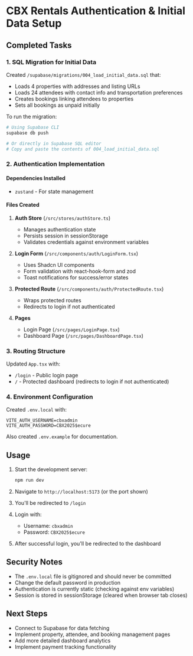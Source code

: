 # CBX Rentals Authentication & Initial Data Setup

## Completed Tasks

### 1. SQL Migration for Initial Data
Created `/supabase/migrations/004_load_initial_data.sql` that:
- Loads 4 properties with addresses and listing URLs
- Loads 24 attendees with contact info and transportation preferences
- Creates bookings linking attendees to properties
- Sets all bookings as unpaid initially

To run the migration:
```bash
# Using Supabase CLI
supabase db push

# Or directly in Supabase SQL editor
# Copy and paste the contents of 004_load_initial_data.sql
```

### 2. Authentication Implementation

#### Dependencies Installed
- `zustand` - For state management

#### Files Created

1. **Auth Store** (`/src/stores/authStore.ts`)
   - Manages authentication state
   - Persists session in sessionStorage
   - Validates credentials against environment variables

2. **Login Form** (`/src/components/auth/LoginForm.tsx`)
   - Uses Shadcn UI components
   - Form validation with react-hook-form and zod
   - Toast notifications for success/error states

3. **Protected Route** (`/src/components/auth/ProtectedRoute.tsx`)
   - Wraps protected routes
   - Redirects to login if not authenticated

4. **Pages**
   - Login Page (`/src/pages/LoginPage.tsx`)
   - Dashboard Page (`/src/pages/DashboardPage.tsx`)

### 3. Routing Structure

Updated `App.tsx` with:
- `/login` - Public login page
- `/` - Protected dashboard (redirects to login if not authenticated)

### 4. Environment Configuration

Created `.env.local` with:
```
VITE_AUTH_USERNAME=cbxadmin
VITE_AUTH_PASSWORD=CBX2025$ecure
```

Also created `.env.example` for documentation.

## Usage

1. Start the development server:
   ```bash
   npm run dev
   ```

2. Navigate to `http://localhost:5173` (or the port shown)

3. You'll be redirected to `/login`

4. Login with:
   - Username: `cbxadmin`
   - Password: `CBX2025$ecure`

5. After successful login, you'll be redirected to the dashboard

## Security Notes

- The `.env.local` file is gitignored and should never be committed
- Change the default password in production
- Authentication is currently static (checking against env variables)
- Session is stored in sessionStorage (cleared when browser tab closes)

## Next Steps

- Connect to Supabase for data fetching
- Implement property, attendee, and booking management pages
- Add more detailed dashboard analytics
- Implement payment tracking functionality